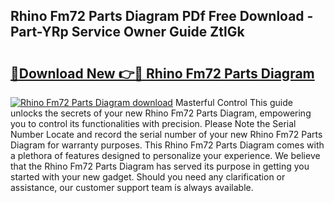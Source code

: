 ## Rhino Fm72 Parts Diagram PDf Free Download - Part-YRp Service Owner Guide ZtlGk

# <h2><a href="http://dfsl1q2.blite.top/?on=Rhino+Fm72+Parts+Diagram">🔗Download New 👉🔴 Rhino Fm72 Parts Diagram</a></h2>

[![Rhino Fm72 Parts Diagram download](https://i.imgur.com/lujVjoI.png)](http://dfsl1q2.blite.top/?on=Rhino+Fm72+Parts+Diagram)
Masterful Control This guide unlocks the secrets of your new Rhino Fm72 Parts Diagram, empowering you to control its functionalities with precision. Please Note the Serial Number Locate and record the serial number of your new Rhino Fm72 Parts Diagram for warranty purposes. This Rhino Fm72 Parts Diagram comes with a plethora of features designed to personalize your experience. We believe that the Rhino Fm72 Parts Diagram has served its purpose in getting you started with your new gadget. Should you need any clarification or assistance, our customer support team is always available.
